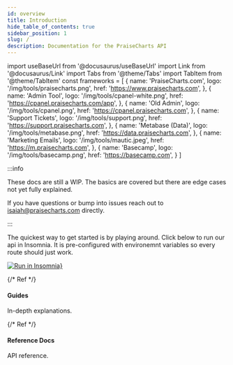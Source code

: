 ```yaml
---
id: overview
title: Introduction
hide_table_of_contents: true
sidebar_position: 1
slug: /
description: Documentation for the PraiseCharts API
---
```


import useBaseUrl from '@docusaurus/useBaseUrl'
import Link from '@docusaurus/Link'
import Tabs from '@theme/Tabs'
import TabItem from '@theme/TabItem'
const frameworks = [
  {
    name: 'PraiseCharts.com',
    logo: '/img/tools/praisecharts.png',
    href: 'https://www.praisecharts.com',
  },
  {
    name: 'Admin Tool',
    logo: '/img/tools/cpanel-white.png',
    href: 'https://cpanel.praisecharts.com/app',
  },
  {
    name: 'Old Admin',
    logo: '/img/tools/cpanel.png',
    href: 'https://cpanel.praisecharts.com',
  },
  {
    name: 'Support Tickets',
    logo: '/img/tools/support.png',
    href: 'https://support.praisecharts.com',
  },
    {
    name: 'Metabase (Data)',
    logo: '/img/tools/metabase.png',
    href: 'https://data.praisecharts.com',
  },
  {
    name: 'Marketing Emails',
    logo: '/img/tools/mautic.jpeg',
    href: 'https://m.praisecharts.com',
  },
  {
    name: 'Basecamp',
    logo: '/img/tools/basecamp.png',
    href: 'https://basecamp.com',
  }
]

:::info

These docs are still a WIP. The basics are covered but there are edge cases not yet fully explained. 

If you have questions  or bump into issues reach out to isaiah@praisecharts.com directly.

:::

The quickest way to get started is by playing around. Click below to run our api in Insomnia. It is pre-configured with environemnt variables so every route should just work. 

[![Run in Insomnia}](https://insomnia.rest/images/run.svg)](https://insomnia.rest/run/?label=PraiseCharts%20API&uri=https%3A%2F%2Fraw.githubusercontent.com%2FPraiseCharts%2Fapi-docs%2Fmaster%2FInsomnia_2021-12-13.json)


<div class="container" style={{ padding: 0 }}>
  <div class="row is-multiline">
    {/* Ref */}
    <div class="col col--6">
      <Link class="card" to="/guides" style={{ height: '100%' }}>
        <div class="card__body">
          <h4>Guides</h4>
          <p>In-depth explanations.</p>
        </div>
      </Link>
    </div>
    {/* Ref */}
    <div class="col col--6">
      <Link class="card" to="/api" style={{ height: '100%' }}>
        <div class="card__body">
          <h4>Reference Docs</h4>
          <p>API reference.</p>
        </div>
      </Link>
    </div>
  </div>
</div>
